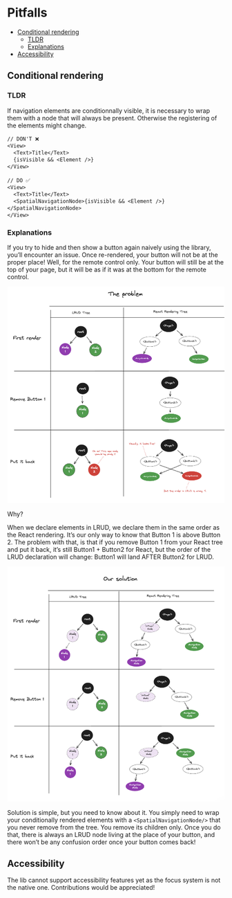 # Pitfalls


- [Conditional rendering](#conditional-rendering)
  - [TLDR](#tldr)
  - [Explanations](#explanations)
- [Accessibility](#accessibility)

## Conditional rendering

### TLDR

If navigation elements are conditionnally visible, it is necessary to wrap them with a node that will always be present. Otherwise the registering of the elements might change.

```tsx
// DON'T ❌
<View>
  <Text>Title</Text>
  {isVisible && <Element />}
</View>

// DO ✅
<View>
  <Text>Title</Text>
  <SpatialNavigationNode>{isVisible && <Element />}</SpatialNavigationNode>
</View>
```

### Explanations

If you try to hide and then show a button again naively using the library, you’ll encounter an issue.
Once re-rendered, your button will not be at the proper place! Well, for the remote control only.
Your button will still be at the top of your page, but it will be as if it was at the bottom for the remote control.

![demo](./conditional-rendering-problem.png)

Why?

When we declare elements in LRUD, we declare them in the same order as the React rendering.
It’s our only way to know that Button 1 is above Button 2.
The problem with that, is that if you remove Button 1 from your React tree and put it back, it’s still Button1 + Button2 for React,
but the order of the LRUD declaration will change: Button1 will land AFTER Button2 for LRUD.

![demo](./conditional-rendering-solution.png)

Solution is simple, but you need to know about it.
You simply need to wrap your conditionally rendered elements with a `<SpatialNavigationNode/>` that you never remove from the tree.
You remove its children only.
Once you do that, there is always an LRUD node living at the place of your button, and there won’t be any confusion order once your button comes back!

## Accessibility

The lib cannot support accessibility features yet as the focus system is not the native one.
Contributions would be appreciated!

